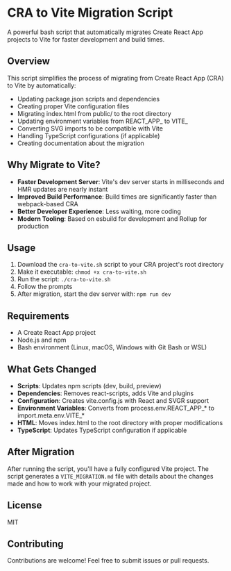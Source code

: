 # CRA to Vite Migration Script

A powerful bash script that automatically migrates Create React App projects to Vite for faster development and build times.

## Overview

This script simplifies the process of migrating from Create React App (CRA) to Vite by automatically:

- Updating package.json scripts and dependencies
- Creating proper Vite configuration files
- Migrating index.html from public/ to the root directory
- Updating environment variables from REACT_APP_ to VITE_
- Converting SVG imports to be compatible with Vite
- Handling TypeScript configurations (if applicable)
- Creating documentation about the migration

## Why Migrate to Vite?

- **Faster Development Server**: Vite's dev server starts in milliseconds and HMR updates are nearly instant
- **Improved Build Performance**: Build times are significantly faster than webpack-based CRA
- **Better Developer Experience**: Less waiting, more coding
- **Modern Tooling**: Based on esbuild for development and Rollup for production

## Usage

1. Download the `cra-to-vite.sh` script to your CRA project's root directory
2. Make it executable: `chmod +x cra-to-vite.sh`
3. Run the script: `./cra-to-vite.sh`
4. Follow the prompts
5. After migration, start the dev server with: `npm run dev`

## Requirements

- A Create React App project
- Node.js and npm
- Bash environment (Linux, macOS, Windows with Git Bash or WSL)

## What Gets Changed

- **Scripts**: Updates npm scripts (dev, build, preview)
- **Dependencies**: Removes react-scripts, adds Vite and plugins
- **Configuration**: Creates vite.config.js with React and SVGR support
- **Environment Variables**: Converts from process.env.REACT_APP_* to import.meta.env.VITE_*
- **HTML**: Moves index.html to the root directory with proper modifications
- **TypeScript**: Updates TypeScript configuration if applicable

## After Migration

After running the script, you'll have a fully configured Vite project. The script generates a `VITE_MIGRATION.md` file with details about the changes made and how to work with your migrated project.

## License

MIT

## Contributing

Contributions are welcome! Feel free to submit issues or pull requests.
